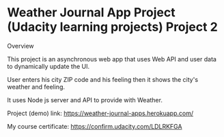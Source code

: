 # Weather Journal App Project (Udacity learning projects) Project 2

Overview

This project is an asynchronous web app that uses Web API and user data to dynamically update the UI.

User enters his city ZIP code and his feeling then it shows the city's weather and feeling.

It uses Node js server and API to provide with Weather.

Project (demo) link:
https://weather-journal-apps.herokuapp.com/

My course certificate:
https://confirm.udacity.com/LDLRKFGA
